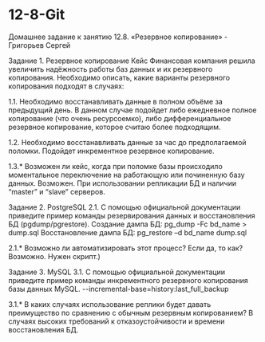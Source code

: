 # 12-8-Git

Домашнее задание к занятию 12.8. «Резервное копирование» - Григорьев Сергей

Задание 1. Резервное копирование
Кейс
Финансовая компания решила увеличить надёжность работы баз данных и их резервного копирования.
Необходимо описать, какие варианты резервного копирования подходят в случаях:

1.1. Необходимо восстанавливать данные в полном объёме за предыдущий день.
В данном случае подойдет либо ежедневное полное копирование (что очень ресурсоемко), либо дифференциальное резервное копирование, которое считаю более подходящим.

1.2. Необходимо восстанавливать данные за час до предполагаемой поломки.
Подойдет инкрементное резервное копирование.

1.3.* Возможен ли кейс, когда при поломке базы происходило моментальное переключение на работающую или починенную базу данных.
Возможен. При использовании репликации БД и наличии “master” и “slave” серверов. 

Задание 2. PostgreSQL
2.1. С помощью официальной документации приведите пример команды резервирования данных и восстановления БД (pgdump/pgrestore).
Создание дампа БД: pg_dump -Fc bd_name > dump.sql
Восстановление дампа БД: pg_restore –d bd_name dump.sql

2.1.* Возможно ли автоматизировать этот процесс? Если да, то как?
Возможно. Нужен скрипт.)

Задание 3. MySQL
3.1. С помощью официальной документации приведите пример команды инкрементного резервного копирования базы данных MySQL.
--incremental-base=history:last_full_backup

3.1.* В каких случаях использование реплики будет давать преимущество по сравнению с обычным резервным копированием?
В случаях высоких требований к отказоустойчивости и времени восстановления БД.
